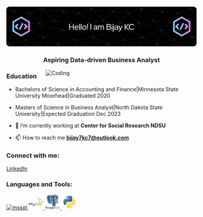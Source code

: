 
![Header](github-header-image.png)

<h3 align="center">Aspiring Data-driven Business Analyst</h3>
<img align="right" alt="Coding" width="400" src=https://media0.giphy.com/media/v1.Y2lkPTc5MGI3NjExMzA0NWJiYjUxMjU5MjBlZmZkMmJjYmFkODU4YzhhZGZiMDAxZGRlNSZjdD1n/qgQUggAC3Pfv687qPC/giphy.gif>

<h3 align="left">Education</h3>

- Bachelors of Science in Accounting and Finance|Minnesota State University Moorhead|Graduated 2020

- Masters of Science in Business Analyst|North Dakota State University|Expected Graduation Dec 2023

- 🔭 I’m currently working at **Center for Social Research NDSU**

- 📫 How to reach me **bijay7kc7@outlook.com**

<h3 align="left">Connect with me:</h3>
<p align="left">
<a href="https://www.linkedin.com/in/bijay7kc/" target="blank">LinkedIn</a>

<h3 align="left">Languages and Tools:</h3>
<p align="left"> <a href="https://www.microsoft.com/en-us/sql-server" target="_blank" rel="noreferrer"> <img src="https://www.svgrepo.com/show/303229/microsoft-sql-server-logo.svg" alt="mssql" width="40" height="40"/> </a> <a href="https://www.mysql.com/" target="_blank" rel="noreferrer"> <img src="https://raw.githubusercontent.com/devicons/devicon/master/icons/mysql/mysql-original-wordmark.svg" alt="mysql" width="40" height="40"/> </a> <a href="https://www.postgresql.org" target="_blank" rel="noreferrer"> <img src="https://raw.githubusercontent.com/devicons/devicon/master/icons/postgresql/postgresql-original-wordmark.svg" alt="postgresql" width="40" height="40"/> </a> <a href="https://www.python.org" target="_blank" rel="noreferrer"> <img src="https://raw.githubusercontent.com/devicons/devicon/master/icons/python/python-original.svg" alt="python" width="40" height="40"/> </a> </p>
